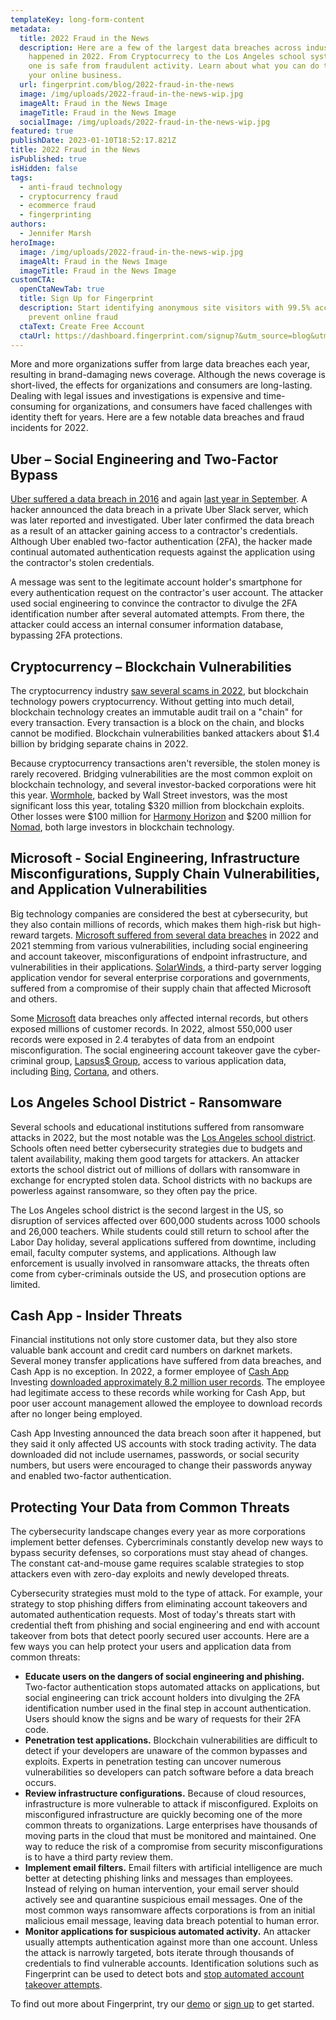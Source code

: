 ```yaml
---
templateKey: long-form-content
metadata:
  title: 2022 Fraud in the News
  description: Here are a few of the largest data breaches across industries that
    happened in 2022. From Cryptocurrecy to the Los Angeles school system, no
    one is safe from fraudulent activity. Learn about what you can do to protect
    your online business.
  url: fingerprint.com/blog/2022-fraud-in-the-news
  image: /img/uploads/2022-fraud-in-the-news-wip.jpg
  imageAlt: Fraud in the News Image
  imageTitle: Fraud in the News Image
  socialImage: /img/uploads/2022-fraud-in-the-news-wip.jpg
featured: true
publishDate: 2023-01-10T18:52:17.821Z
title: 2022 Fraud in the News
isPublished: true
isHidden: false
tags:
  - anti-fraud technology
  - cryptocurrency fraud
  - ecommerce fraud
  - fingerprinting
authors:
  - Jennifer Marsh
heroImage:
  image: /img/uploads/2022-fraud-in-the-news-wip.jpg
  imageAlt: Fraud in the News Image
  imageTitle: Fraud in the News Image
customCTA:
  openCtaNewTab: true
  title: Sign Up for Fingerprint
  description: Start identifying anonymous site visitors with 99.5% accuracy to
    prevent online fraud
  ctaText: Create Free Account
  ctaUrl: https://dashboard.fingerprint.com/signup?&utm_source=blog&utm_medium=website&utm_campaign=blog
---
```

More and more organizations suffer from large data breaches each year, resulting in brand-damaging news coverage. Although the news coverage is short-lived, the effects for organizations and consumers are long-lasting. Dealing with legal issues and investigations is expensive and time-consuming for organizations, and consumers have faced challenges with identity theft for years. Here are a few notable data breaches and fraud incidents for 2022.



## Uber – Social Engineering and Two-Factor Bypass

[Uber suffered a data breach in 2016](https://www.uber.com/newsroom/2016-data-incident/) and again [last year in September](https://blog.gitguardian.com/uber-breach-2022/). A hacker announced the data breach in a private Uber Slack server, which was later reported and investigated. Uber later confirmed the data breach as a result of an attacker gaining access to a contractor's credentials. Although Uber enabled two-factor authentication (2FA), the hacker made continual automated authentication requests against the application using the contractor's stolen credentials. 

A message was sent to the legitimate account holder's smartphone for every authentication request on the contractor's user account. The attacker used social engineering to convince the contractor to divulge the 2FA identification number after several automated attempts. From there, the attacker could access an internal consumer information database, bypassing 2FA protections.



## Cryptocurrency – Blockchain Vulnerabilities

The cryptocurrency industry [saw several scams in 2022](https://www.cnbc.com/2022/08/10/hackers-have-stolen-1point4-billion-this-year-using-crypto-bridges.html), but blockchain technology powers cryptocurrency. Without getting into much detail, blockchain technology creates an immutable audit trail on a "chain" for every transaction. Every transaction is a block on the chain, and blocks cannot be modified. Blockchain vulnerabilities banked attackers about $1.4 billion by bridging separate chains in 2022. 

Because cryptocurrency transactions aren't reversible, the stolen money is rarely recovered. Bridging vulnerabilities are the most common exploit on blockchain technology, and several investor-backed corporations were hit this year. [Wormhole](https://wormhole.com/), backed by Wall Street investors, was the most significant loss this year, totaling $320 million from blockchain exploits. Other losses were $100 million for [Harmony Horizon](https://bridge.harmony.one/one) and $200 million for [Nomad](https://www.nomad.xyz/), both large investors in blockchain technology.



## Microsoft - Social Engineering, Infrastructure Misconfigurations, Supply Chain Vulnerabilities, and Application Vulnerabilities

Big technology companies are considered the best at cybersecurity, but they also contain millions of records, which makes them high-risk but high-reward targets. [Microsoft suffered from several data breaches](https://firewalltimes.com/microsoft-data-breach-timeline/) in 2022 and 2021 stemming from various vulnerabilities, including social engineering and account takeover, misconfigurations of endpoint infrastructure, and vulnerabilities in their applications. [SolarWinds](https://www.solarwinds.com/), a third-party server logging application vendor for several enterprise corporations and governments, suffered from a compromise of their supply chain that affected Microsoft and others. 

Some [Microsoft](https://www.microsoft.com/en-us/) data breaches only affected internal records, but others exposed millions of customer records. In 2022, almost 550,000 user records were exposed in 2.4 terabytes of data from an endpoint misconfiguration. The social engineering account takeover gave the cyber-criminal group, [Lapsus$ Group](https://en.wikipedia.org/wiki/Lapsus$), access to various application data, including [Bing](https://www.bing.com/), [Cortana](https://www.microsoft.com/en-us/cortana), and others.



## Los Angeles School District - Ransomware

Several schools and educational institutions suffered from ransomware attacks in 2022, but the most notable was the [Los Angeles school district](https://techcrunch.com/2022/09/06/los-angeles-unified-school-district-ransomware/). Schools often need better cybersecurity strategies due to budgets and talent availability, making them good targets for attackers. An attacker extorts the school district out of millions of dollars with ransomware in exchange for encrypted stolen data. School districts with no backups are powerless against ransomware, so they often pay the price. 

The Los Angeles school district is the second largest in the US, so disruption of services affected over 600,000 students across 1000 schools and 26,000 teachers. While students could still return to school after the Labor Day holiday, several applications suffered from downtime, including email, faculty computer systems, and applications. Although law enforcement is usually involved in ransomware attacks, the threats often come from cyber-criminals outside the US, and prosecution options are limited.



## Cash App - Insider Threats

Financial institutions not only store customer data, but they also store valuable bank account and credit card numbers on darknet markets. Several money transfer applications have suffered from data breaches, and Cash App is no exception. In 2022, a former employee of [Cash App](https://cash.app/) Investing [downloaded approximately 8.2 million user records](https://www.usatoday.com/story/money/2022/04/06/cash-app-data-breach/9490327002/). The employee had legitimate access to these records while working for Cash App, but poor user account management allowed the employee to download records after no longer being employed.

Cash App Investing announced the data breach soon after it happened, but they said it only affected US accounts with stock trading activity. The data downloaded did not include usernames, passwords, or social security numbers, but users were encouraged to change their passwords anyway and enabled two-factor authentication.



## Protecting Your Data from Common Threats

The cybersecurity landscape changes every year as more corporations implement better defenses. Cybercriminals constantly develop new ways to bypass security defenses, so corporations must stay ahead of changes. The constant cat-and-mouse game requires scalable strategies to stop attackers even with zero-day exploits and newly developed threats.

Cybersecurity strategies must mold to the type of attack. For example, your strategy to stop phishing differs from eliminating account takeovers and automated authentication requests. Most of today's threats start with credential theft from phishing and social engineering and end with account takeover from bots that detect poorly secured user accounts. Here are a few ways you can help protect your users and application data from common threats:

* **Educate users on the dangers of social engineering and phishing.** Two-factor authentication stops automated attacks on applications, but social engineering can trick account holders into divulging the 2FA identification number used in the final step in account authentication. Users should know the signs and be wary of requests for their 2FA code.
* **Penetration test applications.** Blockchain vulnerabilities are difficult to detect if your developers are unaware of the common bypasses and exploits. Experts in penetration testing can uncover numerous vulnerabilities so developers can patch software before a data breach occurs.
* **Review infrastructure configurations.** Because of cloud resources, infrastructure is more vulnerable to attack if misconfigured. Exploits on misconfigured infrastructure are quickly becoming one of the more common threats to organizations. Large enterprises have thousands of moving parts in the cloud that must be monitored and maintained. One way to reduce the risk of a compromise from security misconfigurations is to have a third party review them.
* **Implement email filters.** Email filters with artificial intelligence are much better at detecting phishing links and messages than employees. Instead of relying on human intervention, your email server should actively see and quarantine suspicious email messages. One of the most common ways ransomware affects corporations is from an initial malicious email message, leaving data breach potential to human error.
* **Monitor applications for suspicious automated activity.** An attacker usually attempts authentication against more than one account. Unless the attack is narrowly targeted, bots iterate through thousands of credentials to find vulnerable accounts. Identification solutions such as Fingerprint can be used to detect bots and [stop automated account takeover attempts](https://fingerprint.com/account-takeover/?&utm_source=blog&utm_medium=website&utm_campaign=blog).



To find out more about Fingerprint, try our [demo](https://fingerprint.com/demo/?&utm_source=blog&utm_medium=website&utm_campaign=blog) or [sign up](https://dashboard.fingerprint.com/signup?&utm_source=blog&utm_medium=website&utm_campaign=blog) to get started.